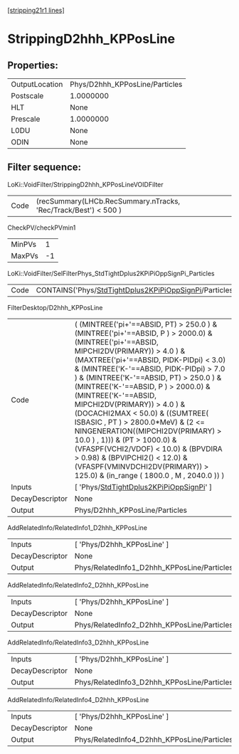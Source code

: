 [[stripping21r1 lines]](./stripping21r1-index)

# StrippingD2hhh_KPPosLine

## Properties:

|                |                                |
|----------------|--------------------------------|
| OutputLocation | Phys/D2hhh_KPPosLine/Particles |
| Postscale      | 1.0000000                      |
| HLT            | None                           |
| Prescale       | 1.0000000                      |
| L0DU           | None                           |
| ODIN           | None                           |

## Filter sequence:

LoKi::VoidFilter/StrippingD2hhh_KPPosLineVOIDFilter

|      |                                                                 |
|------|-----------------------------------------------------------------|
| Code | (recSummary(LHCb.RecSummary.nTracks, 'Rec/Track/Best') \< 500 ) |

CheckPV/checkPVmin1

|        |     |
|--------|-----|
| MinPVs | 1   |
| MaxPVs | -1  |

LoKi::VoidFilter/SelFilterPhys_StdTightDplus2KPiPiOppSignPi_Particles

|      |                                                                                                                            |
|------|----------------------------------------------------------------------------------------------------------------------------|
| Code | CONTAINS('Phys/[StdTightDplus2KPiPiOppSignPi](./stripping21r1-commonparticles-stdtightdplus2kpipioppsignpi)/Particles')\>0 |

FilterDesktop/D2hhh_KPPosLine

|                 |                                                                                                                                                                                                                                                                                                                                                                                                                                                                                                                                                                                                                                                                                  |
|-----------------|----------------------------------------------------------------------------------------------------------------------------------------------------------------------------------------------------------------------------------------------------------------------------------------------------------------------------------------------------------------------------------------------------------------------------------------------------------------------------------------------------------------------------------------------------------------------------------------------------------------------------------------------------------------------------------|
| Code            | ( (MINTREE('pi+'==ABSID, PT) \> 250.0 ) & (MINTREE('pi+'==ABSID, P ) \> 2000.0) & (MINTREE('pi+'==ABSID, MIPCHI2DV(PRIMARY)) \> 4.0 ) & (MAXTREE('pi+'==ABSID, PIDK-PIDpi) \< 3.0) & (MINTREE('K-'==ABSID, PIDK-PIDpi) \> 7.0 ) & (MINTREE('K-'==ABSID, PT) \> 250.0 ) & (MINTREE('K-'==ABSID, P ) \> 2000.0) & (MINTREE('K-'==ABSID, MIPCHI2DV(PRIMARY)) \> 4.0 ) & (DOCACHI2MAX \< 50.0) & ((SUMTREE( ISBASIC , PT ) \> 2800.0\*MeV) & (2 \<= NINGENERATION((MIPCHI2DV(PRIMARY) \> 10.0 ) , 1))) & (PT \> 1000.0) & (VFASPF(VCHI2/VDOF) \< 10.0) & (BPVDIRA \> 0.98) & (BPVIPCHI2() \< 12.0) & (VFASPF(VMINVDCHI2DV(PRIMARY)) \> 125.0) & (in_range ( 1800.0 , M , 2040.0 )) ) |
| Inputs          | [ 'Phys/[StdTightDplus2KPiPiOppSignPi](./stripping21r1-commonparticles-stdtightdplus2kpipioppsignpi)' ]                                                                                                                                                                                                                                                                                                                                                                                                                                                                                                                                                                        |
| DecayDescriptor | None                                                                                                                                                                                                                                                                                                                                                                                                                                                                                                                                                                                                                                                                             |
| Output          | Phys/D2hhh_KPPosLine/Particles                                                                                                                                                                                                                                                                                                                                                                                                                                                                                                                                                                                                                                                   |

AddRelatedInfo/RelatedInfo1_D2hhh_KPPosLine

|                 |                                             |
|-----------------|---------------------------------------------|
| Inputs          | [ 'Phys/D2hhh_KPPosLine' ]                |
| DecayDescriptor | None                                        |
| Output          | Phys/RelatedInfo1_D2hhh_KPPosLine/Particles |

AddRelatedInfo/RelatedInfo2_D2hhh_KPPosLine

|                 |                                             |
|-----------------|---------------------------------------------|
| Inputs          | [ 'Phys/D2hhh_KPPosLine' ]                |
| DecayDescriptor | None                                        |
| Output          | Phys/RelatedInfo2_D2hhh_KPPosLine/Particles |

AddRelatedInfo/RelatedInfo3_D2hhh_KPPosLine

|                 |                                             |
|-----------------|---------------------------------------------|
| Inputs          | [ 'Phys/D2hhh_KPPosLine' ]                |
| DecayDescriptor | None                                        |
| Output          | Phys/RelatedInfo3_D2hhh_KPPosLine/Particles |

AddRelatedInfo/RelatedInfo4_D2hhh_KPPosLine

|                 |                                             |
|-----------------|---------------------------------------------|
| Inputs          | [ 'Phys/D2hhh_KPPosLine' ]                |
| DecayDescriptor | None                                        |
| Output          | Phys/RelatedInfo4_D2hhh_KPPosLine/Particles |

